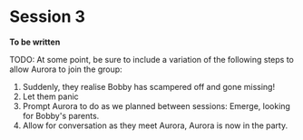 # Session 3

**To be written**

TODO: At some point, be sure to include a variation of the following steps to allow Aurora to join the group:

1. Suddenly, they realise Bobby has scampered off and gone missing!
2. Let them panic
3. Prompt Aurora to do as we planned between sessions: Emerge, looking for Bobby's parents.
4. Allow for conversation as they meet Aurora, Aurora is now in the party.
